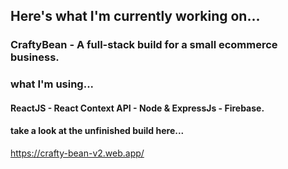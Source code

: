 ## Here's what I'm currently working on... 

### CraftyBean - A full-stack build for a small ecommerce business.

### what I'm using...
#### ReactJS - React Context API - Node & ExpressJs - Firebase.




#### take a look at the unfinished build here...
https://crafty-bean-v2.web.app/


